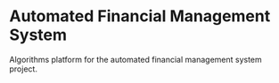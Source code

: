 # Automated Financial Management System

Algorithms platform for the automated financial management system project.
